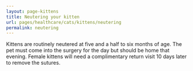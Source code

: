 ```yaml
---
layout: page-kittens
title: Neutering your kitten
url: pages/healthcare/cats/kittens/neutering
permalink: neutering
---
```


Kittens are routinely neutered at five and a half to six months of age. The pet must come into the surgery for the day but should be home that evening. Female kittens will need a complimentary return visit 10 days later to remove the sutures.
